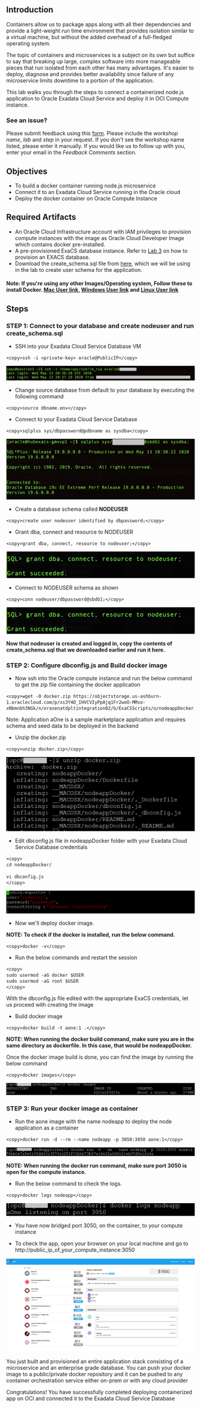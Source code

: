 ## Introduction

Containers allow us to package apps along with all their dependencies and provide a light-weight run time environment that provides isolation similar to a virtual machine, but without the added overhead of a full-fledged operating system.

The topic of containers and microservices is a subject on its own but suffice to say that breaking up large, complex software into more manageable pieces that run isolated from each other has many advantages. It's easier to deploy, diagnose and provides better availability since failure of any microservice limits downtime to a portion of the application.

This lab walks you through the steps to connect a containerized node.js application to Oracle Exadata Cloud Service and deploy it in OCI Compute instance.



### See an issue?
Please submit feedback using this [form](https://apexapps.oracle.com/pls/apex/f?p=133:1:::::P1_FEEDBACK:1). Please include the *workshop name*, *lab* and *step* in your request.  If you don't see the workshop name listed, please enter it manually. If you would like us to follow up with you, enter your email in the *Feedback Comments* section.
## Objectives

- To build a docker container running node.js microservice
- Connect it to an Exadata Cloud Service running in the Oracle cloud
- Deploy the docker container on Oracle Compute Instance

## Required Artifacts

-   An Oracle Cloud Infrastructure account with IAM privileges to provision compute instances with the image as Oracle Cloud Developer Image which contains docker pre-installed.
- A pre-provisioned ExaCS database instance. Refer to [Lab 3](?lab=lab-3-provision-databases-on-exadata-cloud) on how to provision an EXACS database.
- Download the create_schema.sql file from  [here](https://objectstorage.us-ashburn-1.oraclecloud.com/p/ujyJptO8HTA9iz1owwsPB0Q9wC21mJsB2dd6VCoOW_E/n/orasenatdpltintegration02/b/ExaCSScripts/o/create_schema.sql), which we will be using in the lab to create user schema for the application.
#### Note: If you're using any other Images/Operating system, Follow these to install Docker. [Mac User link](https://docs.docker.com/docker-for-mac/install/), [Windows User link](https://docs.docker.com/docker-for-windows/install/) and [Linux User link](https://docs.docker.com/engine/install/)

## Steps

### **STEP 1: Connect to your database and create nodeuser and run create_schema.sql**


- SSH into your Exadata Cloud Service Database VM

```
<copy>ssh -i <private-key> oracle@PublicIP</copy>
```

![](./images/dockerApp/ssh_into_exadata.png " ") 

- Change source database from default to your database by executing the following command

```
<copy>source dbname.env</copy>
```

- Connect to your Exadata Cloud Service Database

```
<copy>sqlplus sys/dbpassword@pdbname as sysdba</copy>
```

![](./images/dockerApp/sqlplus_to_db.png " ") 

- Create a database schema called **NODEUSER**

```
<copy>create user nodeuser identified by dbpassword;</copy>
```

- Grant dba, connect and resource to NODEUSER

```
<copy>grant dba, connect, resource to nodeuser;</copy>
```

![](./images/dockerApp/grant_permission_nodeuser.png " ")

- Connect to NODEUSER schema as shown

```
<copy>conn nodeuser/dbpassword@sbdb1;</copy>
```
 
![](./images/dockerApp/grant_permission_nodeuser.png " ") 

**Now that nodeuser is created and logged in, copy the contents of create_schema.sql that we downloaded earlier and run it here.**

### **STEP 2: Configure dbconfig.js and Build docker image**

- Now ssh into the Oracle compute instance and run the below command to get the zip file containing the docker application

```
<copy>wget -O docker.zip https://objectstorage.us-ashburn-1.oraclecloud.com/p/xs3Y4D_IHVCVIyPpAjq1Fr2woO-MMso-xNbmnbh3NGk/n/orasenatdpltintegration02/b/ExaCSScripts/o/nodeappDocker.zip</copy>
```

Note: Application aOne is a sample marketplace application and requires schema and seed data to be deployed in the backend


- Unzip the docker.zip

```
<copy>unzip docker.zip</copy>
```

![](./images/dockerApp/unzip.png " ") 

- Edit dbconfig.js file in nodeappDocker folder with your Exadata Cloud Service Database credentials

```
<copy>
cd nodeappDocker/

vi dbconfig.js
</copy>
```


![](./images/dockerApp/dbconfig.png " ") 

- Now we'll deploy docker image.

**NOTE: To check if the docker is installed, run the below command.**

```
<copy>docker -v</copy>
```

- Run the below commands and restart the session

```
<copy>
sudo usermod -aG docker $USER
sudo usermod -aG root $USER
</copy>
```

With the dbconfig.js file edited with the appropriate ExaCS credentials, let us proceed with creating the image

- Build docker image 
```
<copy>docker build -t aone:1 .</copy>
```
**NOTE: When running the docker build command, make sure you are in the same directory as dockerfile. In this case, that would be nodeappDocker.**

Once the docker image build is done, you can find the image by running the below command
```
<copy>docker images</copy>
```
 
![](./images/dockerApp/docker_images.png " ") 

### **STEP 3: Run your docker image as container**

- Run the aone image with the name nodeapp to deploy the node application as a container

```
<copy>docker run -d --rm --name nodeapp -p 3050:3050 aone:1</copy>
```

![](./images/dockerApp/docker_run.png " ") 

**NOTE: When running the docker run command, make sure port 3050 is open for the compute instance.**

- Run the below command to check the logs. 

```
<copy>docker logs nodeapp</copy>
```
 
![](./images/dockerApp/docker_logs.png " ")

- You have now bridged port 3050, on the container, to your compute instance

- To check the app, open your browser on your local machine and go to http://public_ip_of_your_compute_instance:3050

![](./images/dockerApp/nodeapp.png)

You just built and provisioned an entire application stack consisting of a microservice and an enterprise grade database. You can push your docker image to a public/private docker repository and it can be pushed to any container orchestration service either on-prem or with any cloud provider

Congratulations! You have successfully completed deploying containerized app on OCI and connected it to the Exadata Cloud Service Database
